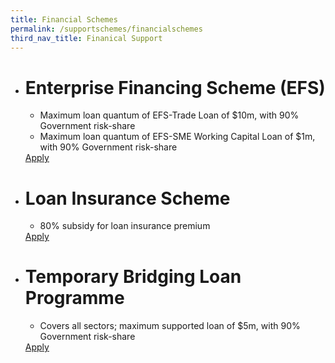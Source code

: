 ```yaml
---
title: Financial Schemes
permalink: /supportschemes/financialschemes
third_nav_title: Finanical Support
---
```


<div class="gobizfinapplyTable">
  <ul class="gobizfinapplyTable-firstTable">
    <li class="gobizfinapplyTable-firstTable_table">
      <h1 class="gobizfinapplyTable-firstTable_table__header">Enterprise Financing Scheme (EFS)</h1>
      <ul class="gobizfinapplyTable-firstTable_table__options">
        <li>Maximum loan quantum of EFS-Trade Loan of $10m, with 90% Government risk-share</li>
        <li>Maximum loan quantum of EFS-SME Working Capital Loan of $1m, with 90% Government risk-share</li>
      </ul>
      <a href="https://go.gov.sg/efs"><div class="gobizfinapplyTable-firstTable_table__getstart">Apply</div></a>
    </li>
  </ul>
</div>

<div class="gobizfinapplyTable">
  <ul class="gobizfinapplyTable-firstTable">
    <li class="gobizfinapplyTable-firstTable_table">
      <h1 class="gobizfinapplyTable-firstTable_table__header">Loan Insurance Scheme</h1>
      <ul class="gobizfinapplyTable-firstTable_table__options">
        <li>80% subsidy for loan insurance premium</li>
      </ul>
      <a href="https://go.gov.sg/lis"><div class="gobizfinapplyTable-firstTable_table__getstart">Apply</div></a>
    </li>
  </ul>
</div>

<div class="gobizfinapplyTable">
  <ul class="gobizfinapplyTable-firstTable">
    <li class="gobizfinapplyTable-firstTable_table">
      <h1 class="gobizfinapplyTable-firstTable_table__header">Temporary Bridging Loan Programme</h1>
      <ul class="gobizfinapplyTable-firstTable_table__options">
        <li>Covers all sectors; maximum supported loan of $5m, with 90% Government risk-share</li>
      </ul>
      <a href="https://go.gov.sg/tblp"><div class="gobizfinapplyTable-firstTable_table__getstart">Apply</div></a>
    </li>
  </ul>
</div>
